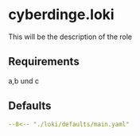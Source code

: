# cyberdinge.loki

This will be the description of the role

## Requirements

a,b und c

## Defaults

``` YAML title="defaults/main.yaml"
--8<-- "./loki/defaults/main.yaml"
```